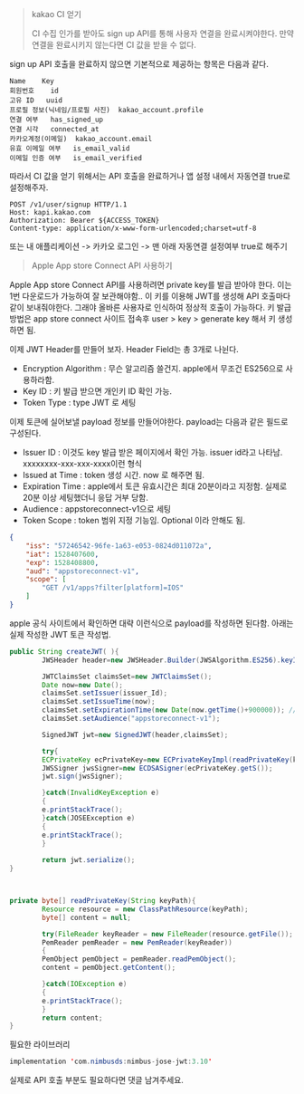 > kakao CI 얻기
> 
> CI 수집 인가를 받아도 sign up API를 통해 사용자 연결을 완료시켜야한다.
> 만약 연결을 완료시키지 않는다면 CI 값을 받을 수 없다.

sign up API 호출을 완료하지 않으면 기본적으로 제공하는 항목은 다음과 같다.

```shell
Name	Key
회원번호	id
고유 ID	uuid
프로필 정보(닉네임/프로필 사진)	kakao_account.profile
연결 여부	has_signed_up
연결 시각	connected_at
카카오계정(이메일)	kakao_account.email
유효 이메일 여부	is_email_valid
이메일 인증 여부	is_email_verified
```
따라서 CI 값을 얻기 위해서는 API 호출을 완료하거나 앱 설정 내에서 자동연결 true로 설정해주자.

```shell
POST /v1/user/signup HTTP/1.1
Host: kapi.kakao.com
Authorization: Bearer ${ACCESS_TOKEN}
Content-type: application/x-www-form-urlencoded;charset=utf-8
```

또는 내 애플리케이션 -> 카카오 로그인 -> 맨 아래 자동연결 설정여부 true로 해주기





>Apple App store Connect API 사용하기



Apple App store Connect API를 사용하려면 private key를 발급 받아야 한다.
이는 1번 다운로드가 가능하여 잘 보관해야함..
이 키를 이용해 JWT를 생성해 API 호출마다 같이 보내줘야한다. 그래야
올바른 사용자로 인식하여 정상적 호출이 가능하다.
키 발급 방법은 app store connect 사이트 접속후
user > key > generate key 해서 키 생성하면 됨.

이제 JWT Header를 만들어 보자.
Header Field는 총 3개로 나뉜다. 
- Encryption Algorithm : 무슨 알고리즘 쓸건지. apple에서 무조건 ES256으로 사용하라함.
- Key ID : 키 발급 받으면 개인키 ID 확인 가능.
- Token Type : type JWT 로 세팅

이제 토큰에 실어보낼 payload 정보를 만들어야한다.
payload는 다음과 같은 필드로 구성된다.
- Issuer ID : 이것도 key 발급 받은 페이지에서 확인 가능. issuer id라고 나타남. xxxxxxxx-xxx-xxx-xxxx이런 형식
- Issued at Time : token 생성 시간. now 로 해주면 됨.
- Expiration Time : apple에서 토큰 유효시간은 최대 20분이라고 지정함. 실제로 20분 이상 세팅했더니 응답 거부 당함.
- Audience : appstoreconnect-v1으로 세팅
- Token Scope : token 범위 지정 기능임. Optional 이라 안해도 됨.

```json
{
    "iss": "57246542-96fe-1a63-e053-0824d011072a",
    "iat": 1528407600,
    "exp": 1528408800,
    "aud": "appstoreconnect-v1",
    "scope": [
        "GET /v1/apps?filter[platform]=IOS"
    ]
}
```
apple 공식 사이트에서 확인하면 대략 이런식으로 payload를 작성하면 된다함.
아래는 실제 작성한 JWT 토큰 작성법.

```java
public String createJWT( ){
        JWSHeader header=new JWSHeader.Builder(JWSAlgorithm.ES256).keyID(keyId).type(JOSEObjectType.JWT).build();

        JWTClaimsSet claimsSet=new JWTClaimsSet();
        Date now=new Date();
        claimsSet.setIssuer(issuer_Id);
        claimsSet.setIssueTime(now);
        claimsSet.setExpirationTime(new Date(now.getTime()+900000)); // exp 15 minutes
        claimsSet.setAudience("appstoreconnect-v1");

        SignedJWT jwt=new SignedJWT(header,claimsSet);

        try{
        ECPrivateKey ecPrivateKey=new ECPrivateKeyImpl(readPrivateKey(keyPath));
        JWSSigner jwsSigner=new ECDSASigner(ecPrivateKey.getS());
        jwt.sign(jwsSigner);

        }catch(InvalidKeyException e)
        {
        e.printStackTrace();
        }catch(JOSEException e)
        {
        e.printStackTrace();
        }
        
        return jwt.serialize();
}



private byte[] readPrivateKey(String keyPath){
        Resource resource = new ClassPathResource(keyPath);
        byte[] content = null;

        try(FileReader keyReader = new FileReader(resource.getFile());
        PemReader pemReader = new PemReader(keyReader))
        {
        PemObject pemObject = pemReader.readPemObject();
        content = pemObject.getContent();

        }catch(IOException e)
        {
        e.printStackTrace();
        }
        return content;
}
```

필요한 라이브러리

```java
implementation 'com.nimbusds:nimbus-jose-jwt:3.10'
```

실제로 API 호출 부분도 필요하다면 댓글 남겨주세요.
